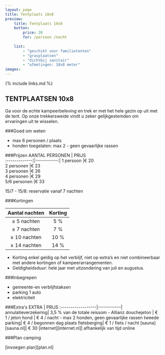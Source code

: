 ```yaml
---
layout: page
title: Tentplaats 10x8
preview: 
    title: Tentplaats 10x8
    button:
        price: 20
        for: /persoon /nacht
        
    list:
        - "geschikt voor familietenten"
        - "grasplaatsen"
        - "dichtbij sanitair"
        - "afmetingen: 10x8 meter"
images:
---
```

{% include links.md %}

## TENTPLAATSEN 10x8
Ga voor de echte kampeerbeleving en trek er met het hele gezin op uit met de tent. Op onze trekkersweide vindt u zeker gelijkgestemden om ervaringen uit te wisselen. 

###Goed om weten
- max 6 personen / plaats
- honden toegelaten: max 2 - geen gevaarlijke rassen

###Prijzen
AANTAL PERSONEN | PRIJS       
:-------------:|:-----------:|
1 persoon      |€ 20               
2 personen     |€ 23                   
3 personen     |€ 26       
4 personen     |€ 29             
5/6 personen   |€ 33       

15/7 - 15/8: reservatie vanaf 7 nachten

###Kortingen

Aantal nachten | Korting       
:-------------:|:-----------:|
≥ 5 nachten   | 5 %             
≥ 7 nachten   | 7 %                  
≥ 10 nachten  | 10 %      
≥ 14 nachten  | 14 %            

- Korting enkel geldig op het verblijf, niet op extra’s en niet combineerbaar met andere kortingen of kampeerarrangementen.
- Geldigheidsduur: hele jaar met uitzondering van juli en augustus.


###Inbegrepen
- gemeente-en verblijfstaksen
- parking 1 auto
- elektriciteit

###Extra's
EXTRA             | PRIJS 
:------------------|:-----------|
annulatieverzekering| 3,5 % van de totale reissom - Allianz 
douchejeton       | € 1 / jeton
hond              | € 4 / nacht - max 2 honden, geen gevaarlijke rassen
tweede parking| € 4 / begonnen dag
plaats fietsberging| € 1 / fiets / nacht
[sauna][sauna.nl]| € 30
[internet][internet.nl]| afhankelijk van tijd online


###Plan camping

[invoegen plan][plan.nl]